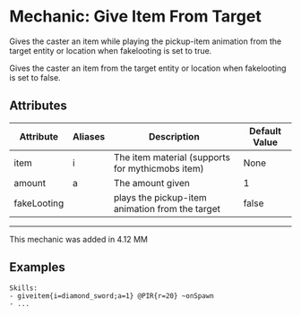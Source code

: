 Mechanic: Give Item From Target
===============================

Gives the caster an item while playing the pickup-item animation from the target entity or location when fakelooting is set to true.

Gives the caster an item from the target entity or location when fakelooting is set to false.

Attributes
----------

| Attribute   | Aliases | Description       | Default Value |
|-------------|---------|-------------------|---------------|
| item        | i       | The item material (supports for mythicmobs item) | None |
| amount      | a       | The amount given  | 1             |
| fakeLooting |         | plays the pickup-item animation from the target | false |

------------

This mechanic was added in 4.12 MM

Examples
--------

    Skills:
    - giveitem{i=diamond_sword;a=1} @PIR{r=20} ~onSpawn
    - ...